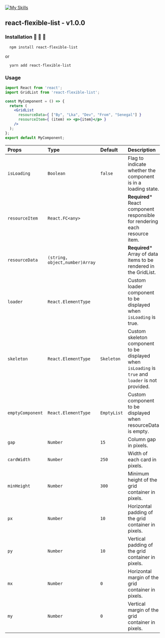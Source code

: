 
[![My Skills](https://skills.thijs.gg/icons?i=react,typescript,css)](https://skills.thijs.gg)
## react-flexible-list - v1.0.0

### Installation :rocket:  :rocket:  :rocket: 

```
  npm install react-flexible-list
```
or
```
  yarn add react-flexible-list
```
### Usage
```jsx
import React from 'react';
import GridList from 'react-flexible-list';

const MyComponent = () => {
  return (
    <GridList
      resourceData={ ["By", "Lka", "Dev", "From", "Senegal"] }
      resourceItem={ (item) => <p>{item}</p> }
    />
  );
};
export default MyComponent;
```


| Props | Type     |Default  | Description                  |
| :-------- | :------- |:---------- | :-------------------------------- |
|`isLoading`| `Boolean`| `false` | Flag to indicate whether the component is in a loading state.|
| `resourceItem`      | `React.FC<any>` | |**Required***  React component responsible for rendering each resource item. |
|`resourceData`| `(string, object,number)Array`| |**Required*** Array of data items to be rendered in the GridList.|
| `loader`| `React.ElementType` | | Custom loader component to be displayed when `isLoading` is true.|
|`skeleton`| `React.ElementType`| `Skeleton`|Custom skeleton component to be displayed when  `isLoading` is `true` and `loader` is not provided.|
|`emptyComponent`| `React.ElementType`|`EmptyList`|Custom component to be displayed when resourceData is empty.|
|`gap`| `Number`|`15` |Column gap in pixels.|
|`cardWidth`| `Number`|`250`|Width of each card in pixels.|
|`minHeight`|`Number` |`300`|Minimum height of the grid container in pixels.|
|`px`| `Number`|`10` |	Horizontal padding of the grid container in pixels. |
|`py`|`Number`| `10`|Vertical padding of the grid container in pixels.|
|`mx`|`Number`| `0` |Horizontal margin of the grid container in pixels.|
| `my`| `Number`| `0`| Vertical margin of the grid container in pixels.|


